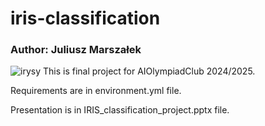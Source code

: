 # iris-classification
### Author: Juliusz Marszałek
![irysy](https://github.com/user-attachments/assets/f945a825-e57f-444b-85e3-f0745915f390)
This is final project for AIOlympiadClub 2024/2025.

Requirements are in environment.yml file.

Presentation is in IRIS_classification_project.pptx file.
